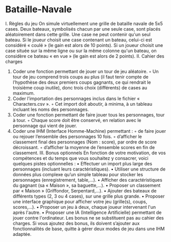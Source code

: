 # Bataille-Navale
I. Règles du jeu
  On simule virtuellement une grille de bataille navale de 5x5
  cases. Deux bateaux, symbolisés chacun par une seule case,
  sont placés aléatoirement dans cette grille. Une case ne peut
  contenir qu'un seul bateau.
  Si le joueur choisit une case contenant un bateau, celui-ci est
  considéré « coulé » (le gain est alors de 10 points). Si un joueur
  choisit une case située sur la même ligne ou sur la même
  colonne qu'un bateau, on considère ce bateau « en vue » (le
  gain est alors de 2 points).
II. Cahier des charges
  1. Coder une fonction permettant de jouer un tour de jeu aléatoire.
  ◦ Un tour de jeu comprend trois coups au plus (il faut tenir compte de l’hypothèse des deux
  premiers coups gagnants, ce qui rendrait le troisième coup inutile), donc trois choix
  (différents) de cases au maximum.
  2. Coder l’importation des personnages inclus dans le fichier « Characters.csv ».
  ◦ Cet import doit aboutir, à minima, à un tableau incluant les noms des personnages.
  3. Coder une fonction permettant de faire jouer tous les personnages, tour à tour.
  ◦ Chaque score doit être conservé, en relation avec le personnage qui vient de jouer.
  4. Coder une IHM (Interface Homme-Machine) permettant :
  ◦ de faire jouer ou rejouer l’ensemble des personnages 10 fois.
  ◦ d’afficher le classement final des personnages (Nom : score), par ordre de score décroissant.
  ◦ d’afficher la moyenne de l’ensemble scores en fin de classement.
III. Bonus optionnels
  En fonction de votre motivation, de vos compétences et du temps que vous souhaitez y consacrer, voici
  quelques pistes optionnelles :
  • Effectuer un import plus large des personnages (incluant leurs caractéristiques).
  • Utiliser une structure de données plus complexe qu’un simple tableau pour stocker les
  personnages (enregistrement, table,...).
  • Afficher des caractéristiques du gagnant (sa « Maison », sa baguette,…).
  • Proposer un classement par « Maison » (Griffondor, Serpentard,…).
  • Ajouter des bateaux de différents types (2, 3 ou 4 cases), sur une grille plus grande.
  • Proposer une interface graphique pour afficher votre jeu (grille(s), coups, scores,...).
  • Proposer un jeu à deux, chaque joueur intervenant l'un après l'autre.
  • Proposer une IA (Intelligence Artificielle) permettant de jouer contre l'ordinateur.
  Les bonus ne se substituent pas au cahier des charges. Si vous ajoutez des bonus, ils doivent s’ajouter
  aux fonctionnalités de base, quitte à gérer deux modes de jeu dans une IHM adaptée.
